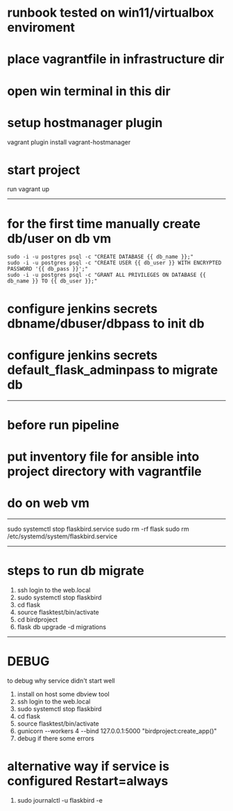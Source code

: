 # runbook tested on win11/virtualbox enviroment

# place vagrantfile in infrastructure dir

# open win terminal in this dir

# setup hostmanager plugin

vagrant plugin install vagrant-hostmanager

# start project

run vagrant up

---

# for the first time manually create db/user on db vm

    sudo -i -u postgres psql -c "CREATE DATABASE {{ db_name }};"
    sudo -i -u postgres psql -c "CREATE USER {{ db_user }} WITH ENCRYPTED PASSWORD '{{ db_pass }}';"
    sudo -i -u postgres psql -c "GRANT ALL PRIVILEGES ON DATABASE {{ db_name }} TO {{ db_user }};"

# configure jenkins secrets dbname/dbuser/dbpass to init db

# configure jenkins secrets default_flask_adminpass to migrate db

---

# before run pipeline

# put inventory file for ansible into project directory with vagrantfile

# do on web vm

---

sudo systemctl stop flaskbird.service
sudo rm -rf flask
sudo rm /etc/systemd/system/flaskbird.service

---

# steps to run db migrate

1. ssh login to the web.local
2. sudo systemctl stop flaskbird
3. cd flask
4. source flasktest/bin/activate
5. cd birdproject
6. flask db upgrade -d migrations

---

# DEBUG

to debug why service didn't start well

1. install on host some dbview tool
2. ssh login to the web.local
3. sudo systemctl stop flaskbird
4. cd flask
5. source flasktest/bin/activate
6. gunicorn --workers 4 --bind 127.0.0.1:5000 "birdproject:create_app()"
7. debug if there some errors

# alternative way if service is configured Restart=always

1. sudo journalctl -u flaskbird -e
